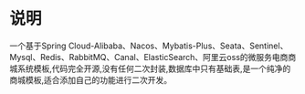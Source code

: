 # 说明 #
一个基于Spring Cloud-Alibaba、Nacos、Mybatis-Plus、Seata、Sentinel、Mysql、Redis、RabbitMQ、Canal、ElasticSearch、阿里云oss的微服务电商商城系统模板,代码完全开源,没有任何二次封装,数据库中只有基础表,是一个纯净的商城模板,适合添加自己的功能进行二次开发。